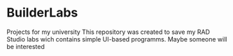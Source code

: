# BuilderLabs
Projects for my university
This repository was created to save my RAD Studio labs wich contains simple UI-based programms.
Maybe someone will be interested
